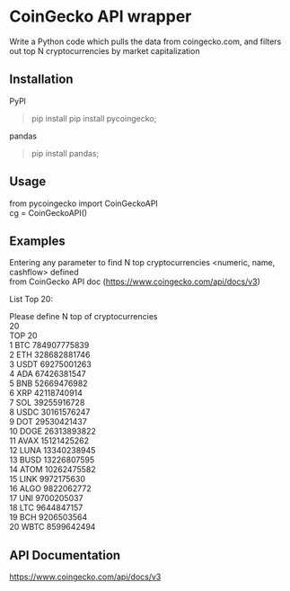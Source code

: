 #  CoinGecko API wrapper
Write a Python code which pulls the data from coingecko.com, and
filters out top N cryptocurrencies by market capitalization
## Installation
PyPl
> pip install pip install pycoingecko;

pandas
> pip install pandas;
## Usage
from pycoingecko import CoinGeckoAPI  
cg = CoinGeckoAPI()
## Examples
Entering any parameter to find N top cryptocurrencies <numeric, name, cashflow> defined  
from CoinGecko API doc (https://www.coingecko.com/api/docs/v3)  

List Top 20:  

Please define N top of cryptocurrencies  
20  
TOP 20  
1 BTC 784907775839    
2 ETH 328682881746  
3 USDT 69275001263  
4 ADA 67426381547  
5 BNB 52669476982  
6 XRP 42118740914  
7 SOL 39255916728  
8 USDC 30161576247  
9 DOT 29530421437  
10 DOGE 26313893822  
11 AVAX 15121425262  
12 LUNA 13340238945  
13 BUSD 13226807595  
14 ATOM 10262475582  
15 LINK 9972175630  
16 ALGO 9822062772  
17 UNI 9700205037  
18 LTC 9644847157  
19 BCH 9206503564  
20 WBTC 8599642494   
## API Documentation
https://www.coingecko.com/api/docs/v3

